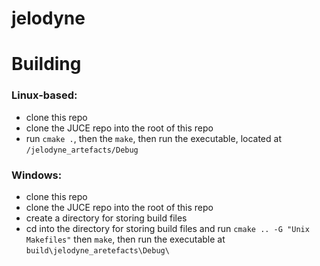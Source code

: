 # jelodyne

# Building
### Linux-based:
- clone this repo
- clone the JUCE repo into the root of this repo
- run `cmake .`, then the `make`, then run the executable, located at `/jelodyne_artefacts/Debug`

### Windows:
- clone this repo
- clone the JUCE repo into the root of this repo
- create a directory for storing build files
- cd into the directory for storing build files and run `cmake .. -G "Unix Makefiles"` then `make`, then run the executable at `build\jelodyne_aretefacts\Debug\`
